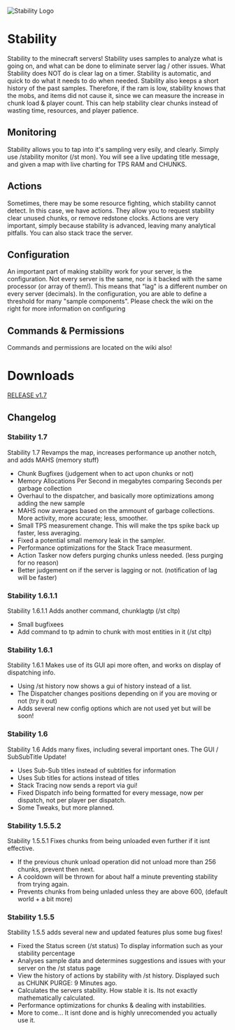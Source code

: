 ![Stability Logo](https://raw.githubusercontent.com/danielmills/Stability/master/build/stability.png)

# Stability
Stability to the minecraft servers! Stability uses samples to analyze what is going on, and what can be done to eliminate server lag / other issues. What Stability does NOT do is clear lag on a timer. Stability is automatic, and quick to do what it needs to do when needed. Stability also keeps a short history of the past samples. Therefore, if the ram is low, stability knows that the mobs, and items did not cause it, since we can measure the increase in chunk load & player count. This can help stability clear chunks instead of wasting time, resources, and player patience.

## Monitoring
Stability allows you to tap into it's sampling very esily, and clearly. Simply use /stability monitor (/st mon). You will see a live updating title message, and given a map with live charting for TPS RAM and CHUNKS.

## Actions
Sometimes, there may be some resource fighting, which stability cannot detect. In this case, we have actions. They allow you to request stability clear unused chunks, or remove redstone clocks. Actions are very important, simply because stability is advanced, leaving many analytical pitfalls. You can also stack trace the server.

## Configuration
An important part of making stability work for your server, is the configuration. Not every server is the same, nor is it backed with the same processor (or array of them!). This means that "lag" is a different number on every server (decimals). In the configuration, you are able to define a threshold for many "sample components". Please check the wiki on the right for more information on configuring

## Commands & Permissions
Commands and permissions are located on the wiki also!

# Downloads
[RELEASE v1.7](https://github.com/danielmills/Stability/blob/master/build/latest/release/Stability.jar?raw=true)

## Changelog

### Stability 1.7
Stability 1.7 Revamps the map, increases performance up another notch, and adds MAHS (memory stuff)
* Chunk Bugfixes (judgement when to act upon chunks or not)
* Memory Allocations Per Second in megabytes comparing Seconds per garbage collection
* Overhaul to the dispatcher, and basically more optimizations among adding the new sample
* MAHS now averages based on the ammount of garbage collections. More activity, more accurate; less, smoother.
* Small TPS measurement change. This will make the tps spike back up faster, less averaging.
* Fixed a potential small memory leak in the sampler.
* Performance optimizations for the Stack Trace measurment.
* Action Tasker now defers purging chunks unless needed. (less purging for no reason)
* Better judgement on if the server is lagging or not. (notification of lag will be faster)

### Stability 1.6.1.1
Stability 1.6.1.1 Adds another command, chunklagtp (/st cltp)
* Small bugfixees
* Add command to tp admin to chunk with most entities in it (/st cltp)

### Stability 1.6.1
Stability 1.6.1 Makes use of its GUI api more often, and works on display of dispatching info.
* Using /st history now shows a gui of history instead of a list.
* The Dispatcher changes positions depending on if you are moving or not (try it out)
* Adds several new config options which are not used yet but will be soon!

### Stability 1.6
Stability 1.6 Adds many fixes, including several important ones. The GUI / SubSubTitle Update!
* Uses Sub-Sub titles instead of subtitles for information
* Uses Sub titles for actions instead of titles
* Stack Tracing now sends a report via gui!
* Fixed Dispatch info being formatted for every message, now per dispatch, not per player per dispatch.
* Some Tweaks, but more planned.

### Stability 1.5.5.2
Stability 1.5.5.1 Fixes chunks from being unloaded even further if it isnt effective.
* If the previous chunk unload operation did not unload more than 256 chunks, prevent then next.
* A cooldown will be thrown for about half a minute preventing stability from trying again.
* Prevents chunks from being unladed unless they are above 600, (default world + a bit more)

### Stability 1.5.5
Stability 1.5.5 adds several new and updated features plus some bug fixes!
* Fixed the Status screen (/st status) To display information such as your stability percentage
* Analyses sample data and determines suggestions and issues with your server on the /st status page
* View the history of actions by stability with /st history. Displayed such as CHUNK PURGE: 9 Minutes ago.
* Calculates the servers stability. How stable it is. Its not exactly mathematically calculated.
* Performance optimizations for chunks & dealing with instabilities.
* More to come... It isnt done and is highly unrecomended you actually use it.
